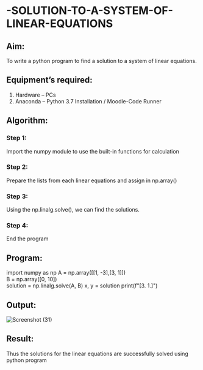 # -SOLUTION-TO-A-SYSTEM-OF-LINEAR-EQUATIONS
## Aim:
To write a python program to find a solution to a system of linear equations.
## Equipment’s required:
1. 	Hardware – PCs
2. 	Anaconda – Python 3.7 Installation / Moodle-Code Runner
## Algorithm:
### Step 1: 
Import the numpy module to use the built-in functions for calculation
### Step 2: 
Prepare the lists from each linear equations and assign in np.array()
### Step 3: 
Using the np.linalg.solve(), we can find the solutions.
### Step 4: 
End the program
## Program:
import numpy as np 
A = np.array([[1, -3],[3, 1]])   
B = np.array([0, 10])   
solution = np.linalg.solve(A, B)
x, y = solution
print(f"[3. 1.]")

## Output:
![Screenshot (31)](https://github.com/user-attachments/assets/8677b6a3-4577-492c-b88f-d73a05c8c7ba)

## Result: 
Thus the solutions for the linear equations are successfully solved using python program

